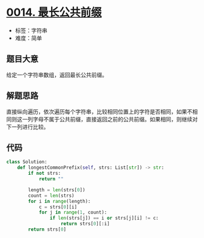# [0014. 最长公共前缀](https://leetcode.cn/problems/longest-common-prefix/)

- 标签：字符串
- 难度：简单

## 题目大意

给定一个字符串数组，返回最长公共前缀。

## 解题思路

直接纵向遍历，依次遍历每个字符串，比较相同位置上的字符是否相同，如果不相同则这一列字母不属于公共前缀，直接返回之前的公共前缀。如果相同，则继续对下一列进行比较。

## 代码

```Python
class Solution:
    def longestCommonPrefix(self, strs: List[str]) -> str:
        if not strs:
            return ""

        length = len(strs[0])
        count = len(strs)
        for i in range(length):
            c = strs[0][i]
            for j in range(1, count):
                if len(strs[j]) == i or strs[j][i] != c:
                    return strs[0][:i]
        return strs[0]
```



